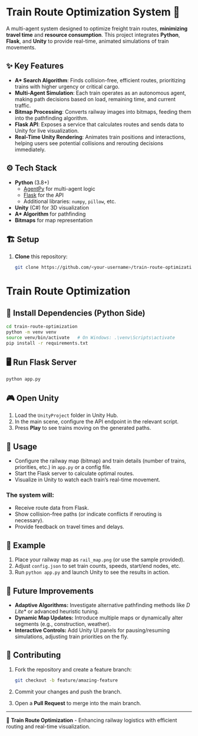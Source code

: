# Train Route Optimization System :steam_locomotive:

A multi-agent system designed to optimize freight train routes, **minimizing travel time** and **resource consumption**. This project integrates **Python**, **Flask**, and **Unity** to provide real-time, animated simulations of train movements.

## ✨ Key Features
- **A\* Search Algorithm**: Finds collision-free, efficient routes, prioritizing trains with higher urgency or critical cargo.
- **Multi-Agent Simulation**: Each train operates as an autonomous agent, making path decisions based on load, remaining time, and current traffic.
- **Bitmap Processing**: Converts railway images into bitmaps, feeding them into the pathfinding algorithm.
- **Flask API**: Exposes a service that calculates routes and sends data to Unity for live visualization.
- **Real-Time Unity Rendering**: Animates train positions and interactions, helping users see potential collisions and rerouting decisions immediately.

## ⚙️ Tech Stack
- **Python** (3.8+)
  - [AgentPy](https://github.com/JoelForamitti/agentpy) for multi-agent logic
  - [Flask](https://flask.palletsprojects.com/) for the API
  - Additional libraries: `numpy`, `pillow`, etc.
- **Unity** (C#) for 3D visualization
- **A\* Algorithm** for pathfinding
- **Bitmaps** for map representation

## 🏗️ Setup
1. **Clone** this repository:
   ```bash
   git clone https://github.com/<your-username>/train-route-optimization.git
# Train Route Optimization

## 🚀 Install Dependencies (Python Side)

```bash
cd train-route-optimization
python -m venv venv
source venv/bin/activate   # On Windows: .\venv\Scripts\activate
pip install -r requirements.txt
```

## 🖥️ Run Flask Server

```bash
python app.py
```

## 🎮 Open Unity

1. Load the `UnityProject` folder in Unity Hub.
2. In the main scene, configure the API endpoint in the relevant script.
3. Press **Play** to see trains moving on the generated paths.

## 🚆 Usage

- Configure the railway map (bitmap) and train details (number of trains, priorities, etc.) in `app.py` or a config file.
- Start the Flask server to calculate optimal routes.
- Visualize in Unity to watch each train’s real-time movement.

### The system will:

- Receive route data from Flask.
- Show collision-free paths (or indicate conflicts if rerouting is necessary).
- Provide feedback on travel times and delays.

## 📌 Example

1. Place your railway map as `rail_map.png` (or use the sample provided).
2. Adjust `config.json` to set train counts, speeds, start/end nodes, etc.
3. Run `python app.py` and launch Unity to see the results in action.

## 🔮 Future Improvements

- **Adaptive Algorithms:** Investigate alternative pathfinding methods like **D* Lite** or advanced heuristic tuning.
- **Dynamic Map Updates:** Introduce multiple maps or dynamically alter segments (e.g., construction, weather).
- **Interactive Controls:** Add Unity UI panels for pausing/resuming simulations, adjusting train priorities on the fly.

## 🤝 Contributing

1. Fork the repository and create a feature branch:
   
   ```bash
   git checkout -b feature/amazing-feature
   ```
   
2. Commit your changes and push the branch.
3. Open a **Pull Request** to merge into the main branch.

---

🚄 **Train Route Optimization** - Enhancing railway logistics with efficient routing and real-time visualization.

